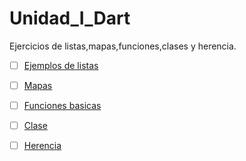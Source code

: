 # Unidad_I_Dart
Ejercicios de listas,mapas,funciones,clases y herencia.
- [ ] [Ejemplos de listas](https://dartpad.dartlang.org/0798eb250a56146b0c28753272bd978e)
- [ ] [Mapas](https://dartpad.dartlang.org/18fa1e93212e653a75a15eb0fa4c081f)           
- [ ] [Funciones basicas](https://dartpad.dartlang.org/a50ddeb588a27005f028f443cfcdc9af)
- [ ] [Clase](https://dartpad.dartlang.org/3224a3f8282546d6fe3345ec537d656e)
- [ ] [Herencia](https://dartpad.dartlang.org/b81d6e84f34814ba7db96a8294ad941e)


























